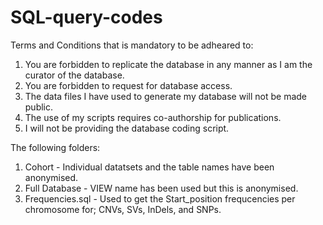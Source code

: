 # SQL-query-codes
Terms and Conditions that is mandatory to be adheared to:

1. You are forbidden to replicate the database in any manner as I am the curator of the database.
2. You are forbidden to request for database access.
3. The data files I have used to generate my database will not be made public.
4. The use of my scripts requires co-authorship for publications.
5. I will not be providing the database coding script.

The following folders:

1. Cohort - Individual datatsets and the table names have been anonymised.
2. Full Database - VIEW name has been used but this is anonymised.
3. Frequencies.sql - Used to get the Start_position frequcencies per chromosome for; CNVs, SVs, InDels, and SNPs.
